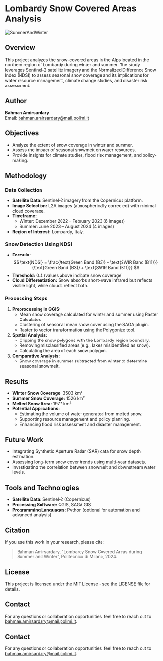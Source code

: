 # Lombardy Snow Covered Areas Analysis

![SummerAndWinter](https://github.com/user-attachments/assets/30f67f70-8945-4acd-a967-3bfa20434049)


## Overview

This project analyzes the snow-covered areas in the Alps located in the northern region of Lombardy during winter and summer. The study leverages Sentinel-2 satellite imagery and the Normalized Difference Snow Index (NDSI) to assess seasonal snow coverage and its implications for water resource management, climate change studies, and disaster risk assessment.

## Author

**Bahman Amirsardary**\
Email: [bahman.amirsardary@mail.polimi.it](mailto\:bahman.amirsardary@mail.polimi.it)

## Objectives

- Analyze the extent of snow coverage in winter and summer.
- Assess the impact of seasonal snowmelt on water resources.
- Provide insights for climate studies, flood risk management, and policy-making.

## Methodology

### Data Collection

- **Satellite Data:** Sentinel-2 imagery from the Copernicus platform.
- **Image Selection:** L2A images (atmospherically corrected) with minimal cloud coverage.
- **Timeframe:**
  - Winter: December 2022 – February 2023 (6 images)
  - Summer: June 2023 – August 2024 (4 images)
- **Region of Interest:** Lombardy, Italy.

### Snow Detection Using NDSI

- **Formula:**
  $$
  \text{NDSI} = \frac{\text{Green Band (B3)} - \text{SWIR Band (B11)}}{\text{Green Band (B3)} + \text{SWIR Band (B11)}}
  $$
- **Threshold:** 0.4 (values above indicate snow coverage)
- **Cloud Differentiation:** Snow absorbs short-wave infrared but reflects visible light, while clouds reflect both.

### Processing Steps

1. **Preprocessing in QGIS:**
   - Mean snow coverage calculated for winter and summer using Raster Calculator.
   - Clustering of seasonal mean snow cover using the SAGA plugin.
   - Raster to vector transformation using the Polygonize tool.
2. **Spatial Analysis:**
   - Clipping the snow polygons with the Lombardy region boundary.
   - Removing misclassified areas (e.g., lakes misidentified as snow).
   - Calculating the area of each snow polygon.
3. **Comparative Analysis:**
   - Snow coverage in summer subtracted from winter to determine seasonal snowmelt.

## Results

- **Winter Snow Coverage:** 3503 km²
- **Summer Snow Coverage:** 1526 km²
- **Melted Snow Area:** 1977 km²
- **Potential Applications:**
  - Estimating the volume of water generated from melted snow.
  - Supporting resource management and policy planning.
  - Enhancing flood risk assessment and disaster management.

## Future Work

- Integrating Synthetic Aperture Radar (SAR) data for snow depth estimation.
- Assessing long-term snow cover trends using multi-year datasets.
- Investigating the correlation between snowmelt and downstream water levels.

## Tools and Technologies

- **Satellite Data:** Sentinel-2 (Copernicus)
- **Processing Software:** QGIS, SAGA GIS
- **Programming Languages:** Python (optional for automation and advanced analysis)

## Citation

If you use this work in your research, please cite:

> Bahman Amirsardary, "Lombardy Snow Covered Areas during Summer and Winter", Politecnico di Milano, 2024.

## License

This project is licensed under the MIT License - see the LICENSE file for details.

## Contact

For any questions or collaboration opportunities, feel free to reach out to [bahman.amirsardary@mail.polimi.it](mailto\:bahman.amirsardary@mail.polimi.it).



## Contact
For any questions or collaboration opportunities, feel free to reach out to [bahman.amirsardary@mail.polimi.it](mailto:bahman.amirsardary@mail.polimi.it).

